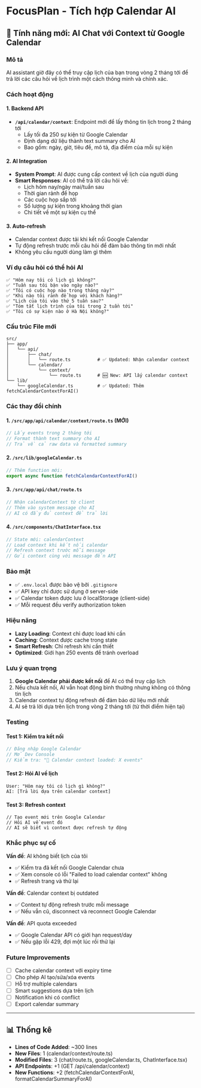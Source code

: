 # FocusPlan - Tích hợp Calendar AI

## 🚀 Tính năng mới: AI Chat với Context từ Google Calendar

### Mô tả
AI assistant giờ đây có thể truy cập lịch của bạn trong vòng 2 tháng tới để trả lời các câu hỏi về lịch trình một cách thông minh và chính xác.

### Cách hoạt động

#### 1. Backend API
- **`/api/calendar/context`**: Endpoint mới để lấy thông tin lịch trong 2 tháng tới
  - Lấy tối đa 250 sự kiện từ Google Calendar
  - Định dạng dữ liệu thành text summary cho AI
  - Bao gồm: ngày, giờ, tiêu đề, mô tả, địa điểm của mỗi sự kiện

#### 2. AI Integration
- **System Prompt**: AI được cung cấp context về lịch của người dùng
- **Smart Responses**: AI có thể trả lời câu hỏi về:
  - Lịch hôm nay/ngày mai/tuần sau
  - Thời gian rảnh để họp
  - Các cuộc họp sắp tới
  - Số lượng sự kiện trong khoảng thời gian
  - Chi tiết về một sự kiện cụ thể

#### 3. Auto-refresh
- Calendar context được tải khi kết nối Google Calendar
- Tự động refresh trước mỗi câu hỏi để đảm bảo thông tin mới nhất
- Không yêu cầu người dùng làm gì thêm

### Ví dụ câu hỏi có thể hỏi AI

```
✅ "Hôm nay tôi có lịch gì không?"
✅ "Tuần sau tôi bận vào ngày nào?"
✅ "Tôi có cuộc họp nào trong tháng này?"
✅ "Khi nào tôi rảnh để họp với khách hàng?"
✅ "Lịch của tôi vào thứ 5 tuần sau?"
✅ "Tóm tắt lịch trình của tôi trong 2 tuần tới"
✅ "Tôi có sự kiện nào ở Hà Nội không?"
```

### Cấu trúc File mới

```
src/
├── app/
│   └── api/
│       ├── chat/
│       │   └── route.ts          # ✅ Updated: Nhận calendar context
│       └── calendar/
│           └── context/
│               └── route.ts      # 🆕 New: API lấy calendar context
└── lib/
    └── googleCalendar.ts         # ✅ Updated: Thêm fetchCalendarContextForAI()
```

### Các thay đổi chính

#### 1. `/src/app/api/calendar/context/route.ts` (MỚI)
```typescript
// Lấy events trong 2 tháng tới
// Format thành text summary cho AI
// Trả về cả raw data và formatted summary
```

#### 2. `/src/lib/googleCalendar.ts`
```typescript
// Thêm function mới:
export async function fetchCalendarContextForAI()
```

#### 3. `/src/app/api/chat/route.ts`
```typescript
// Nhận calendarContext từ client
// Thêm vào system message cho AI
// AI có đầy đủ context để trả lời
```

#### 4. `/src/components/ChatInterface.tsx`
```typescript
// State mới: calendarContext
// Load context khi kết nối calendar
// Refresh context trước mỗi message
// Gửi context cùng với message đến API
```

### Bảo mật

- ✅ `.env.local` được bảo vệ bởi `.gitignore`
- ✅ API key chỉ được sử dụng ở server-side
- ✅ Calendar token được lưu ở localStorage (client-side)
- ✅ Mỗi request đều verify authorization token

### Hiệu năng

- **Lazy Loading**: Context chỉ được load khi cần
- **Caching**: Context được cache trong state
- **Smart Refresh**: Chỉ refresh khi cần thiết
- **Optimized**: Giới hạn 250 events để tránh overload

### Lưu ý quan trọng

1. **Google Calendar phải được kết nối** để AI có thể truy cập lịch
2. Nếu chưa kết nối, AI vẫn hoạt động bình thường nhưng không có thông tin lịch
3. Calendar context tự động refresh để đảm bảo dữ liệu mới nhất
4. AI sẽ trả lời dựa trên lịch trong vòng 2 tháng tới (từ thời điểm hiện tại)

### Testing

#### Test 1: Kiểm tra kết nối
```typescript
// Đăng nhập Google Calendar
// Mở Dev Console
// Kiểm tra: "📅 Calendar context loaded: X events"
```

#### Test 2: Hỏi AI về lịch
```
User: "Hôm nay tôi có lịch gì không?"
AI: [Trả lời dựa trên calendar context]
```

#### Test 3: Refresh context
```
// Tạo event mới trên Google Calendar
// Hỏi AI về event đó
// AI sẽ biết vì context được refresh tự động
```

### Khắc phục sự cố

**Vấn đề**: AI không biết lịch của tôi
- ✅ Kiểm tra đã kết nối Google Calendar chưa
- ✅ Xem console có lỗi "Failed to load calendar context" không
- ✅ Refresh trang và thử lại

**Vấn đề**: Calendar context bị outdated
- ✅ Context tự động refresh trước mỗi message
- ✅ Nếu vẫn cũ, disconnect và reconnect Google Calendar

**Vấn đề**: API quota exceeded
- ✅ Google Calendar API có giới hạn request/day
- ✅ Nếu gặp lỗi 429, đợi một lúc rồi thử lại

### Future Improvements

- [ ] Cache calendar context với expiry time
- [ ] Cho phép AI tạo/sửa/xóa events
- [ ] Hỗ trợ multiple calendars
- [ ] Smart suggestions dựa trên lịch
- [ ] Notification khi có conflict
- [ ] Export calendar summary

---

## 📊 Thống kê

- **Lines of Code Added**: ~300 lines
- **New Files**: 1 (calendar/context/route.ts)
- **Modified Files**: 3 (chat/route.ts, googleCalendar.ts, ChatInterface.tsx)
- **API Endpoints**: +1 (GET /api/calendar/context)
- **New Functions**: +2 (fetchCalendarContextForAI, formatCalendarSummaryForAI)
